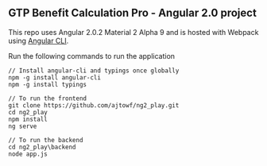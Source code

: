## GTP Benefit Calculation Pro - Angular 2.0 project

This repo uses Angular 2.0.2 Material 2 Alpha 9 and is hosted with Webpack using [Angular CLI](https://github.com/angular/angular-cli).

Run the following commands to run the application

    // Install angular-cli and typings once globally
    npm -g install angular-cli
    npm -g install typings

    // To run the frontend
    git clone https://github.com/ajtowf/ng2_play.git
    cd ng2_play
    npm install
    ng serve

    // To run the backend
    cd ng2_play\backend
    node app.js